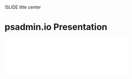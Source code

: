 !SLIDE title center

# psadmin.io Presentation

![.psadminlogo psadmin.io Logo](../_images/logos/psadmin_io_white_400.png)
